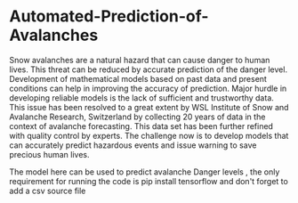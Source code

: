 # Automated-Prediction-of-Avalanches
Snow avalanches are a natural hazard that can cause danger to human lives. This threat can
be reduced by accurate prediction of the danger level. Development of mathematical models
based on past data and present conditions can help in improving the accuracy of prediction.
Major hurdle in developing reliable models is the lack of sufficient and trustworthy data. This
issue has been resolved to a great extent by WSL Institute of Snow and Avalanche Research,
Switzerland by collecting 20 years of data in the context of avalanche forecasting. This data
set has been further refined with quality control by experts.
The challenge now is to develop models that can accurately predict hazardous events and
issue warning to save precious human lives.



The model here can be used to predict avalanche Danger levels , the only requirement for running the code is 
pip install tensorflow 
and don't forget to add a csv source file
